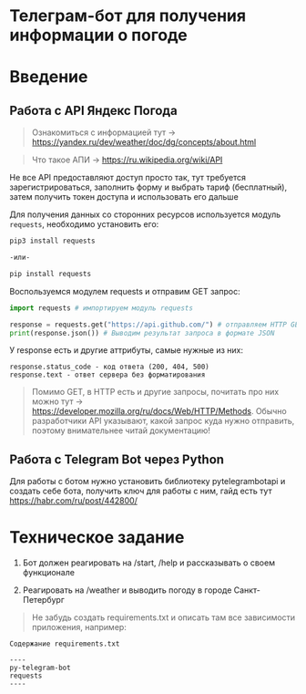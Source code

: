 # **Телеграм-бот для получения информации о погоде**

# Введение

## Работа с API Яндекс Погода

> Ознакомиться с информацией тут -> https://yandex.ru/dev/weather/doc/dg/concepts/about.html

> Что такое АПИ -> https://ru.wikipedia.org/wiki/API

Не все API предоставляют доступ просто так, тут требуется зарегистрироваться, заполнить форму и выбрать тариф (бесплатный), затем получить токен доступа и использовать его дальше

Для получения данных со сторонних ресурсов используется модуль `requests`, необходимо установить его:

```bash
pip3 install requests

-или-

pip install requests
```

Воспользуемся модулем requests и отправим GET запрос:

```python
import requests # импортируем модуль requests

response = requests.get("https://api.github.com/") # отправляем HTTP GET запрос на API Github
print(response.json()) # Выводим результат запроса в формате JSON
```

У response есть и другие аттрибуты, самые нужные из них:

```
response.status_code - код ответа (200, 404, 500)
response.text - ответ сервера без форматирования
```

> Помимо GET, в HTTP есть и другие запросы, почитать про них можно тут -> https://developer.mozilla.org/ru/docs/Web/HTTP/Methods. Обычно разработчики API указывают, какой запрос куда нужно отправить, поэтому внимательнее читай документацию!

## Работа с Telegram Bot через Python

Для работы с ботом нужно установить библиотеку pytelegrambotapi и создать себе бота, получить ключ для работы с ним, гайд есть тут https://habr.com/ru/post/442800/

# Техническое задание

1. Бот должен реагировать на /start, /help и рассказывать о своем функционале

2. Реагировать на /weather и выводить погоду в городе Санкт-Петербург

> Не забудь создать requirements.txt и описать там все зависимости приложения, например:


```
Содержание requirements.txt

----
py-telegram-bot
requests
----
```